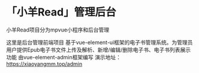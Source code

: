 # 「小羊Read」管理后台
小羊Read项目分为mpvue小程序和后台管理

这里是后台管理前端项目
基于vue-element-ui框架的电子书管理系统。为管理员用户提供Epub电子书文件上传及解析、新增/编辑/删除电子书、电子书列表展示功能
由vue-element-admin框架编写
演示地址：https://xiaoyangmm.top/admin